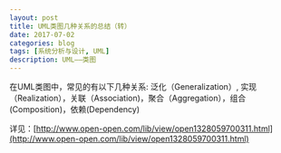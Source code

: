 ```yaml
---
layout: post
title: UML类图几种关系的总结（转）
date: 2017-07-02
categories: blog
tags: [系统分析与设计, UML]
description: UML——类图
---
```


在UML类图中，常见的有以下几种关系: 泛化（Generalization）,  实现（Realization），关联（Association)，聚合（Aggregation），组合(Composition)，依赖(Dependency)


详见：[http://www.open-open.com/lib/view/open1328059700311.html](http://www.open-open.com/lib/view/open1328059700311.html)

